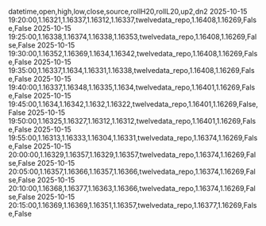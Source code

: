 datetime,open,high,low,close,source,rollH20,rollL20,up2,dn2
2025-10-15 19:20:00,1.16321,1.16337,1.16312,1.16337,twelvedata_repo,1.16408,1.16269,False,False
2025-10-15 19:25:00,1.16338,1.16374,1.16338,1.16353,twelvedata_repo,1.16408,1.16269,False,False
2025-10-15 19:30:00,1.16352,1.16369,1.1634,1.16342,twelvedata_repo,1.16408,1.16269,False,False
2025-10-15 19:35:00,1.16337,1.1634,1.16331,1.16338,twelvedata_repo,1.16408,1.16269,False,False
2025-10-15 19:40:00,1.16337,1.16348,1.16335,1.1634,twelvedata_repo,1.16401,1.16269,False,False
2025-10-15 19:45:00,1.1634,1.16342,1.1632,1.16322,twelvedata_repo,1.16401,1.16269,False,False
2025-10-15 19:50:00,1.16325,1.16327,1.16312,1.16312,twelvedata_repo,1.16401,1.16269,False,False
2025-10-15 19:55:00,1.16313,1.16333,1.16304,1.16331,twelvedata_repo,1.16374,1.16269,False,False
2025-10-15 20:00:00,1.16329,1.16357,1.16329,1.16357,twelvedata_repo,1.16374,1.16269,False,False
2025-10-15 20:05:00,1.16357,1.16366,1.16357,1.16366,twelvedata_repo,1.16374,1.16269,False,False
2025-10-15 20:10:00,1.16368,1.16377,1.16363,1.16366,twelvedata_repo,1.16374,1.16269,False,False
2025-10-15 20:15:00,1.16369,1.16369,1.16351,1.16357,twelvedata_repo,1.16377,1.16269,False,False
